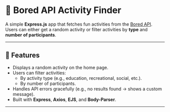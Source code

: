 # 🎲 Bored API Activity Finder

A simple **Express.js** app that fetches fun activities from the [Bored API](https://bored-api.appbrewery.com/).  
Users can either get a random activity or filter activities by **type** and **number of participants**.

---

## 🚀 Features
- Displays a random activity on the home page.
- Users can filter activities:
  - By activity type (e.g., education, recreational, social, etc.).
  - By number of participants.
- Handles API errors gracefully (e.g., no results found → shows a custom message).
- Built with **Express**, **Axios**, **EJS**, and **Body-Parser**.

---